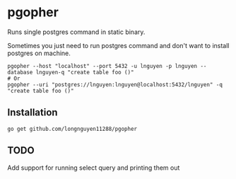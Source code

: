 # pgopher

Runs single postgres command in static binary.

Sometimes you just need to run postgres command and don't want to install postgres on machine.

```
pgopher --host "localhost" --port 5432 -u lnguyen -p lnguyen --database lnguyen-q "create table foo ()"
# Or
pgopher --uri "postgres://lnguyen:lnguyen@localhost:5432/lnguyen" -q "create table foo ()"
```

## Installation

```
go get github.com/longnguyen11288/pgopher
```

## TODO

Add support for running select query and printing them out
